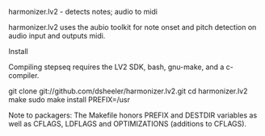harmonizer.lv2 - detects notes; audio to midi

harmonizer.lv2  uses the aubio toolkit for note onset and pitch detection
on audio input and outputs midi.

Install

Compiling stepseq requires the LV2 SDK, bash, gnu-make, and a c-compiler.

  git clone git://github.com/dsheeler/harmonizer.lv2.git
  cd harmonizer.lv2
  make
  sudo make install PREFIX=/usr

Note to packagers: The Makefile honors PREFIX and DESTDIR variables as well
 as CFLAGS, LDFLAGS and OPTIMIZATIONS (additions to CFLAGS).
